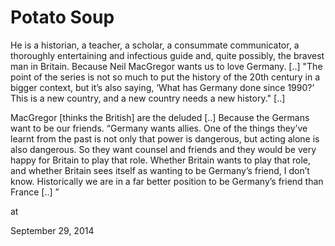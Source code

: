 # Potato Soup
He is a historian, a teacher, a scholar, a consummate communicator, a thoroughly entertaining and infectious guide and, quite possibly, the bravest man in Britain. Because Neil MacGregor wants us to love Germany. [..] "The point of the series is not so much to put the history of the 20th century in a bigger context, but it’s also saying, ‘What has Germany done since 1990?’ This is a new country, and a new country needs a new history." [..]

MacGregor [thinks the British] are the deluded [..] Because the Germans want to be our friends. “Germany wants allies. One of the things they’ve learnt from the past is not only that power is dangerous, but acting alone is also dangerous. So they want counsel and friends and they would be very happy for Britain to play that role. Whether Britain wants to play that role, and whether Britain sees itself as wanting to be Germany’s friend, I don’t know. Historically we are in a far better position to be Germany’s friend than France [..] ” 








at

September 29, 2014















